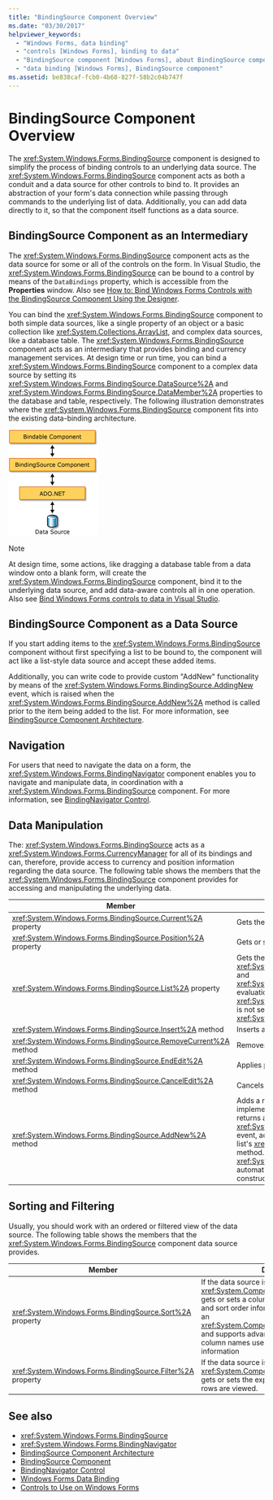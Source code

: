 ```yaml
---
title: "BindingSource Component Overview"
ms.date: "03/30/2017"
helpviewer_keywords: 
  - "Windows Forms, data binding"
  - "controls [Windows Forms], binding to data"
  - "BindingSource component [Windows Forms], about BindingSource component"
  - "data binding [Windows Forms], BindingSource component"
ms.assetid: be838caf-fcb0-4b68-827f-58b2c04b747f
---
```

# BindingSource Component Overview
The <xref:System.Windows.Forms.BindingSource> component is designed to simplify the process of binding controls to an underlying data source. The <xref:System.Windows.Forms.BindingSource> component acts as both a conduit and a data source for other controls to bind to. It provides an abstraction of your form's data connection while passing through commands to the underlying list of data. Additionally, you can add data directly to it, so that the component itself functions as a data source.  
  
## BindingSource Component as an Intermediary  
 The <xref:System.Windows.Forms.BindingSource> component acts as the data source for some or all of the controls on the form. In Visual Studio, the <xref:System.Windows.Forms.BindingSource> can be bound to a control by means of the `DataBindings` property, which is accessible from the **Properties** window. Also see [How to: Bind Windows Forms Controls with the BindingSource Component Using the Designer](bind-wf-controls-with-the-bindingsource.md).  
  
 You can bind the <xref:System.Windows.Forms.BindingSource> component to both simple data sources, like a single property of an object or a basic collection like <xref:System.Collections.ArrayList>, and complex data sources, like a database table. The <xref:System.Windows.Forms.BindingSource> component acts as an intermediary that provides binding and currency management services. At design time or run time, you can bind a <xref:System.Windows.Forms.BindingSource> component to a complex data source by setting its <xref:System.Windows.Forms.BindingSource.DataSource%2A> and <xref:System.Windows.Forms.BindingSource.DataMember%2A> properties to the database and table, respectively. The following illustration demonstrates where the <xref:System.Windows.Forms.BindingSource> component fits into the existing data-binding architecture.  
  
 ![Binding Source and Data Binding Architecture](./media/net-bindsrcdatabindarch.gif "NET_BindSrcDataBindArch")  
  
> [!NOTE]
> At design time, some actions, like dragging a database table from a data window onto a blank form, will create the <xref:System.Windows.Forms.BindingSource> component, bind it to the underlying data source, and add data-aware controls all in one operation. Also see [Bind Windows Forms controls to data in Visual Studio](/visualstudio/data-tools/bind-windows-forms-controls-to-data-in-visual-studio).  
  
## BindingSource Component as a Data Source  
 If you start adding items to the <xref:System.Windows.Forms.BindingSource> component without first specifying a list to be bound to, the component will act like a list-style data source and accept these added items.  
  
 Additionally, you can write code to provide custom "AddNew" functionality by means of the <xref:System.Windows.Forms.BindingSource.AddingNew> event, which is raised when the <xref:System.Windows.Forms.BindingSource.AddNew%2A> method is called prior to the item being added to the list. For more information, see [BindingSource Component Architecture](bindingsource-component-architecture.md).  
  
## Navigation  
 For users that need to navigate the data on a form, the <xref:System.Windows.Forms.BindingNavigator> component enables you to navigate and manipulate data, in coordination with a <xref:System.Windows.Forms.BindingSource> component. For more information, see [BindingNavigator Control](bindingnavigator-control-windows-forms.md).  
  
## Data Manipulation  
 The: <xref:System.Windows.Forms.BindingSource> acts as a <xref:System.Windows.Forms.CurrencyManager> for all of its bindings and can, therefore, provide access to currency and position information regarding the data source. The following table shows the members that the <xref:System.Windows.Forms.BindingSource> component provides for accessing and manipulating the underlying data.  
  
|Member|Description|  
|------------|-----------------|  
|<xref:System.Windows.Forms.BindingSource.Current%2A> property|Gets the current item of the data source.|  
|<xref:System.Windows.Forms.BindingSource.Position%2A> property|Gets or sets the current position in the underlying list.|  
|<xref:System.Windows.Forms.BindingSource.List%2A> property|Gets the list that is the evaluation of the <xref:System.Windows.Forms.BindingSource.DataSource%2A> and <xref:System.Windows.Forms.BindingSource.DataMember%2A> evaluation. If <xref:System.Windows.Forms.BindingSource.DataMember%2A> is not set, returns the list specified by <xref:System.Windows.Forms.BindingSource.DataSource%2A>.|  
|<xref:System.Windows.Forms.BindingSource.Insert%2A> method|Inserts an item in the list at the specified index.|  
|<xref:System.Windows.Forms.BindingSource.RemoveCurrent%2A> method|Removes the current item from the list.|  
|<xref:System.Windows.Forms.BindingSource.EndEdit%2A> method|Applies pending changes to the underlying data source.|  
|<xref:System.Windows.Forms.BindingSource.CancelEdit%2A> method|Cancels the current edit operation.|  
|<xref:System.Windows.Forms.BindingSource.AddNew%2A> method|Adds a new item to the underlying list. If the data source implements <xref:System.ComponentModel.IBindingList> and returns an item from the <xref:System.Windows.Forms.BindingSource.AddingNew> event, adds this item. Otherwise, the request is passed to the list's <xref:System.ComponentModel.IBindingList.AddNew%2A> method. If the underlying list is not an <xref:System.ComponentModel.IBindingList>, the item is automatically created through its public parameterless constructor.|  
  
## Sorting and Filtering  
 Usually, you should work with an ordered or filtered view of the data source. The following table shows the members that the <xref:System.Windows.Forms.BindingSource> component data source provides.  
  
|Member|Description|  
|------------|-----------------|  
|<xref:System.Windows.Forms.BindingSource.Sort%2A> property|If the data source is an <xref:System.ComponentModel.IBindingList>, gets or sets a column name used for sorting and sort order information. If the data source is an <xref:System.ComponentModel.IBindingListView> and supports advanced sorting, gets multiple column names used for sorting and sort order information|  
|<xref:System.Windows.Forms.BindingSource.Filter%2A> property|If the data source is an <xref:System.ComponentModel.IBindingListView>, gets or sets the expression used to filter which rows are viewed.|  
  
## See also

- <xref:System.Windows.Forms.BindingSource>
- <xref:System.Windows.Forms.BindingNavigator>
- [BindingSource Component Architecture](bindingsource-component-architecture.md)
- [BindingSource Component](bindingsource-component.md)
- [BindingNavigator Control](bindingnavigator-control-windows-forms.md)
- [Windows Forms Data Binding](../windows-forms-data-binding.md)
- [Controls to Use on Windows Forms](controls-to-use-on-windows-forms.md)
